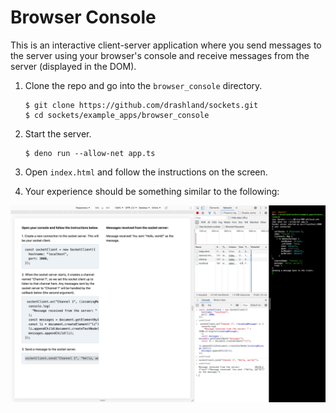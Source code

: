 # Browser Console

This is an interactive client-server application where you send messages to the server using your browser's console and receive messages from the server (displayed in the DOM).

1. Clone the repo and go into the `browser_console` directory.

    ```
    $ git clone https://github.com/drashland/sockets.git
    $ cd sockets/example_apps/browser_console
    ```

2. Start the server.

    ```
    $ deno run --allow-net app.ts
    ```

3. Open `index.html` and follow the instructions on the screen.

4. Your experience should be something similar to the following:

![Screenshot](./screenshot.png)
